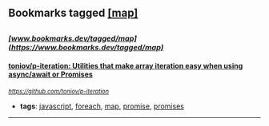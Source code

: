 ## Bookmarks tagged [[map]](https://www.bookmarks.dev?q=[map])

_<sup><sup>[www.bookmarks.dev/tagged/map](https://www.bookmarks.dev/tagged/map)</sup></sup>_
---
#### [toniov/p-iteration: Utilities that make array iteration easy when using async/await or Promises](https://github.com/toniov/p-iteration)
_<sup>https://github.com/toniov/p-iteration</sup>_

* **tags**: [javascript](../tagged/javascript.md), [foreach](../tagged/foreach.md), [map](../tagged/map.md), [promise](../tagged/promise.md), [promises](../tagged/promises.md)
---
